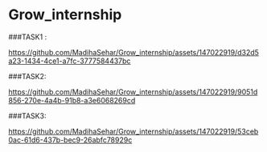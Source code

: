 

# Grow_internship
###TASK1 :




https://github.com/MadihaSehar/Grow_internship/assets/147022919/d32d5a23-1434-4ce1-a7fc-3777584437bc



###TASK2:


https://github.com/MadihaSehar/Grow_internship/assets/147022919/9051d856-270e-4a4b-91b8-a3e6068269cd


###TASK3:





https://github.com/MadihaSehar/Grow_internship/assets/147022919/53ceb0ac-61d6-437b-bec9-26abfc78929c


